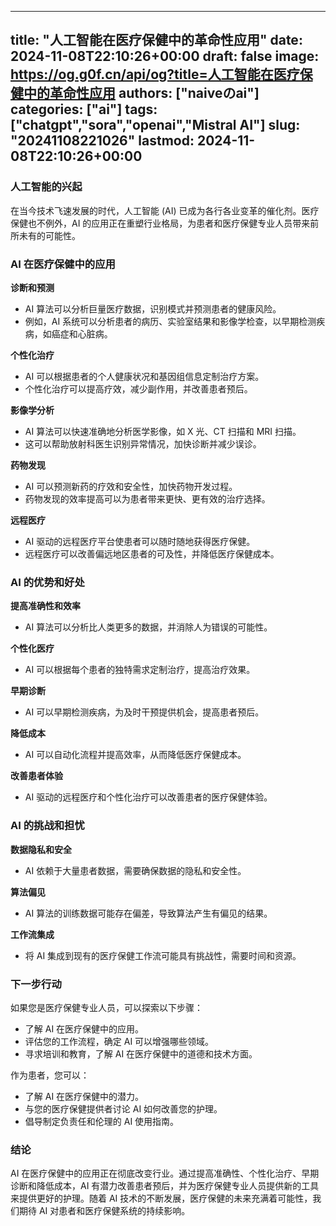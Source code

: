 
---
title: "人工智能在医疗保健中的革命性应用"
date: 2024-11-08T22:10:26+00:00
draft: false
image: https://og.g0f.cn/api/og?title=人工智能在医疗保健中的革命性应用
authors: ["naiveのai"]
categories: ["ai"]
tags: ["chatgpt","sora","openai","Mistral AI"]
slug: "20241108221026"
lastmod: 2024-11-08T22:10:26+00:00
---
### 人工智能的兴起

在当今技术飞速发展的时代，人工智能 (AI) 已成为各行各业变革的催化剂。医疗保健也不例外，AI 的应用正在重塑行业格局，为患者和医疗保健专业人员带来前所未有的可能性。

### AI 在医疗保健中的应用

**诊断和预测**

* AI 算法可以分析巨量医疗数据，识别模式并预测患者的健康风险。
* 例如，AI 系统可以分析患者的病历、实验室结果和影像学检查，以早期检测疾病，如癌症和心脏病。

**个性化治疗**

* AI 可以根据患者的个人健康状况和基因组信息定制治疗方案。
* 个性化治疗可以提高疗效，减少副作用，并改善患者预后。

**影像学分析**

* AI 算法可以快速准确地分析医学影像，如 X 光、CT 扫描和 MRI 扫描。
* 这可以帮助放射科医生识别异常情况，加快诊断并减少误诊。

**药物发现**

* AI 可以预测新药的疗效和安全性，加快药物开发过程。
* 药物发现的效率提高可以为患者带来更快、更有效的治疗选择。

**远程医疗**

* AI 驱动的远程医疗平台使患者可以随时随地获得医疗保健。
* 远程医疗可以改善偏远地区患者的可及性，并降低医疗保健成本。

### AI 的优势和好处

**提高准确性和效率**

* AI 算法可以分析比人类更多的数据，并消除人为错误的可能性。

**个性化医疗**

* AI 可以根据每个患者的独特需求定制治疗，提高治疗效果。

**早期诊断**

* AI 可以早期检测疾病，为及时干预提供机会，提高患者预后。

**降低成本**

* AI 可以自动化流程并提高效率，从而降低医疗保健成本。

**改善患者体验**

* AI 驱动的远程医疗和个性化治疗可以改善患者的医疗保健体验。

### AI 的挑战和担忧

**数据隐私和安全**

* AI 依赖于大量患者数据，需要确保数据的隐私和安全性。

**算法偏见**

* AI 算法的训练数据可能存在偏差，导致算法产生有偏见的结果。

**工作流集成**

* 将 AI 集成到现有的医疗保健工作流可能具有挑战性，需要时间和资源。

### 下一步行动

如果您是医疗保健专业人员，可以探索以下步骤：

* 了解 AI 在医疗保健中的应用。
* 评估您的工作流程，确定 AI 可以增强哪些领域。
* 寻求培训和教育，了解 AI 在医疗保健中的道德和技术方面。

作为患者，您可以：

* 了解 AI 在医疗保健中的潜力。
* 与您的医疗保健提供者讨论 AI 如何改善您的护理。
* 倡导制定负责任和伦理的 AI 使用指南。

### 结论

AI 在医疗保健中的应用正在彻底改变行业。通过提高准确性、个性化治疗、早期诊断和降低成本，AI 有潜力改善患者预后，并为医疗保健专业人员提供新的工具来提供更好的护理。随着 AI 技术的不断发展，医疗保健的未来充满着可能性，我们期待 AI 对患者和医疗保健系统的持续影响。